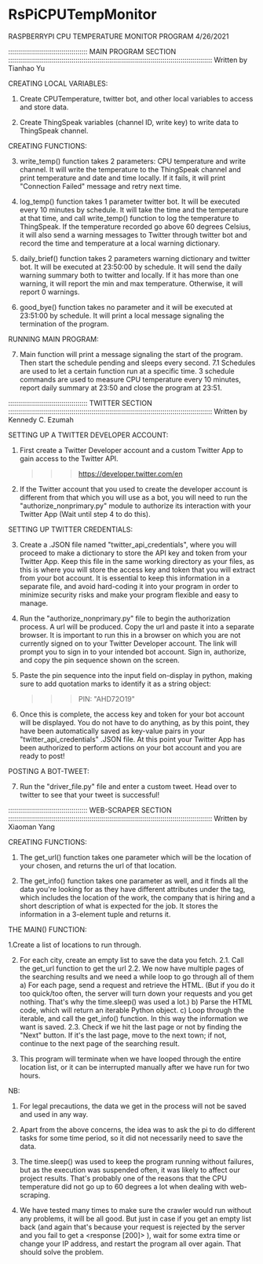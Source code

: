 # RsPiCPUTempMonitor
RASPBERRYPI CPU TEMPERATURE MONITOR PROGRAM
4/26/2021

:::::::::::::::::::::::::::::::::::::::: MAIN PROGRAM SECTION :::::::::::::::::::::::::::::::::::::::::::::::::::::::::::::::::::::::::::::::::::::::::::::::::::::::
Written by Tianhao Yu

CREATING LOCAL VARIABLES:

1. Create CPUTemperature, twitter bot, and other local variables to access and store data.

2. Create ThingSpeak variables (channel ID, write key) to write data to ThingSpeak channel.

CREATING FUNCTIONS:

3. write_temp() function takes 2 parameters: CPU temperature and write channel. It will write the temperature to the
   ThingSpeak channel and print temperature and date and time locally. If it fails, it will print "Connection Failed"
   message and retry next time.

4. log_temp() function takes 1 parameter twitter bot. It will be executed every 10 minutes by schedule. It will take
   the time and the temperature at that time, and call write_temp() function to log the temperature to ThingSpeak. If
   the temperature recorded go above 60 degrees Celsius, it will also send a warning messages to Twitter through twitter
   bot and record the time and temperature at a local warning dictionary.

5. daily_brief() function takes 2 parameters warning dictionary and twitter bot. It will be executed at 23:50:00 by
   schedule. It will send the daily warning summary both to twitter and locally. If it has more than one warning, it
   will report the min and max temperature. Otherwise, it will report 0 warnings.

6. good_bye() function takes no parameter and it will be executed at 23:51:00 by schedule. It will print a local message
   signaling the termination of the program.

RUNNING MAIN PROGRAM:

7. Main function will print a message signaling the start of the program. Then start the schedule pending and sleeps
   every second.
7.1 Schedules are used to let a certain function run at a specific time. 3 schedule commands are used to measure CPU
    temperature every 10 minutes, report daily summary at 23:50 and close the program at 23:51.
    
:::::::::::::::::::::::::::::::::::::::: TWITTER SECTION :::::::::::::::::::::::::::::::::::::::::::::::::::::::::::::::::::::::::::::::::::::::::::::::::::::::
Written by Kennedy C. Ezumah

SETTING UP A TWITTER DEVELOPER ACCOUNT:

1. First create a Twitter Developer account and a custom Twitter App to gain access to the Twitter API.

	>>> https://developer.twitter.com/en

2. If the Twitter account that you used to create the developer account is different from that which you will use as a bot, 
   you will need to run the "authorize_nonprimary.py" module to authorize its interaction with your Twitter App (Wait until step 4 to do this).

SETTING UP TWITTER CREDENTIALS:

3. Create a .JSON file named "twitter_api_credentials", where you will proceed to make a dictionary to store the API key and token from your Twitter App. 
   Keep this file in the same working directory as your files, as this is where you will store the access key and token that you  will extract from your
   bot account. It is essential to keep this information in a separate file, and avoid hard-coding it into your program in order to minimize security risks
   and make your program flexible and easy to manage. 

4. Run the "authorize_nonprimary.py" file to begin the authorization process. A url will be produced. Copy the url and paste it into a separate browser.
   It is important to run this in a browser on which you are not currently signed on to your Twitter Developer account. The link will prompt you to sign in to your
   intended bot account. Sign in, authorize, and copy the pin sequence shown on the screen.

5. Paste the pin sequence into the input field on-display in python, making sure to add quotation marks to identify it as a string object:

	>>> PIN: "AHD72O19"

6. Once this is complete, the access key and token for your bot account will be displayed. You do not have to do anything, as by this point, they have been automatically
   saved as key-value pairs in your "twitter_api_credentials" .JSON file. At this point your Twitter App has been authorized to perform actions on your
   bot account and you are ready to post!

POSTING A BOT-TWEET:

7. Run the "driver_file.py" file and enter a custom tweet. Head over to twitter to see that your tweet is successful!

:::::::::::::::::::::::::::::::::::::::: WEB-SCRAPER SECTION :::::::::::::::::::::::::::::::::::::::::::::::::::::::::::::::::::::::::::::::::::::::::::::::::::::::
Written by Xiaoman Yang

CREATING FUNCTIONS:

1. The get_url() function takes one parameter which will be the location of your chosen, and returns the url of that location.

2. The get_info() function takes one parameter as well, and it finds all the data you're looking for as they have different attributes under the tag, 
    which includes the location of the work, the company that is hiring and a short description of what is expected for the job. 
    It stores the information in a 3-element tuple and returns it.

THE MAIN() FUNCTION:

1.Create a list of locations to run through.

2. For each city,  create an empty list to save the data you fetch.
    2.1. Call the get_url function to get the url
    2.2.  We now have multiple pages of the searching results and we need a while loop to go through all of them
	a) For each page, send a request and retrieve the HTML. 
	    (But if you do it too quick/too often, the server will turn down your requests and you get nothing. That's why the time.sleep() was used a lot.)
	b) Parse the HTML code, which will return an iterable Python object.
	c) Loop through the iterable, and call the get_info() function. In this way the information we want is saved.
   2.3. Check if we hit the last page or not by finding the "Next" button. If it's the last page, move to the next town; 
       if not, continue to the next page of the searching result.

3. This program will terminate when we have looped through the entire location list, or it can be interrupted manually after we have run for two hours. 

NB:

1. For legal precautions, the data we get in the process will not be saved and used in any way.

2. Apart from the above concerns, the idea was to ask the pi to do different tasks for some time period, so it did not necessarily need to save the data.

3. The time.sleep() was used to keep the program running without failures, but as the execution was suspended often, it was likely to affect our project results. 
    That's probably one of the reasons that the CPU temperature did not go up to 60 degrees a lot when dealing with web-scraping.

4. We have tested many times to make sure the crawler would run without any problems, it will be all good. 
    But just in case if you get an empty list back (and again that's because your request is rejected by the server and you fail to get a <response [200]> ), 
    wait for some extra time or change your IP address, and restart the program all over again. That should solve the problem.

